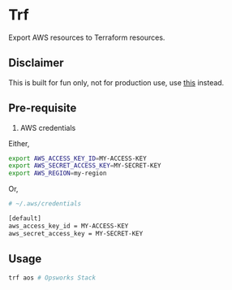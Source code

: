 # Trf

Export AWS resources to Terraform resources.

## Disclaimer

This is built for fun only, not for production use, use [this](https://github.com/dtan4/terraforming) instead.

## Pre-requisite

1. AWS credentials

  Either,

  ```bash
  export AWS_ACCESS_KEY_ID=MY-ACCESS-KEY
  export AWS_SECRET_ACCESS_KEY=MY-SECRET-KEY
  export AWS_REGION=my-region
  ```

  Or,

  ```bash
  # ~/.aws/credentials

  [default]
  aws_access_key_id = MY-ACCESS-KEY
  aws_secret_access_key = MY-SECRET-KEY
  ```

## Usage

```bash
trf aos # Opsworks Stack
```
